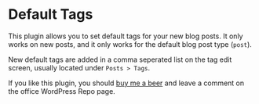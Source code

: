 # Default Tags

This plugin allows you to set default tags for your new blog posts. It only works on new posts, and it only works for the default blog post type (`post`).

New default tags are added in a comma seperated list on the tag edit screen, usually located under `Posts > Tags`.

If you like this plugin, you should [buy me a beer](https://paypal.me/daronspence) and leave a comment on the office WordPress Repo page.